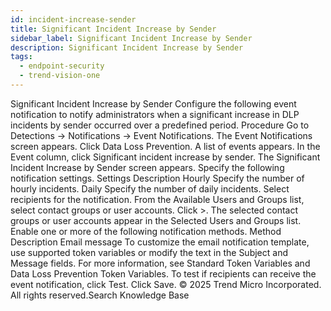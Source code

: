```yaml
---
id: incident-increase-sender
title: Significant Incident Increase by Sender
sidebar_label: Significant Incident Increase by Sender
description: Significant Incident Increase by Sender
tags:
  - endpoint-security
  - trend-vision-one
---
```


 Significant Incident Increase by Sender Configure the following event notification to notify administrators when a significant increase in DLP incidents by sender occurred over a predefined period. Procedure Go to Detections → Notifications → Event Notifications. The Event Notifications screen appears. Click Data Loss Prevention. A list of events appears. In the Event column, click Significant incident increase by sender. The Significant Incident Increase by Sender screen appears. Specify the following notification settings. Settings Description Hourly Specify the number of hourly incidents. Daily Specify the number of daily incidents. Select recipients for the notification. From the Available Users and Groups list, select contact groups or user accounts. Click >. The selected contact groups or user accounts appear in the Selected Users and Groups list. Enable one or more of the following notification methods. Method Description Email message To customize the email notification template, use supported token variables or modify the text in the Subject and Message fields. For more information, see Standard Token Variables and Data Loss Prevention Token Variables. To test if recipients can receive the event notification, click Test. Click Save. © 2025 Trend Micro Incorporated. All rights reserved.Search Knowledge Base
